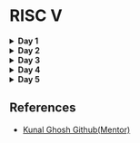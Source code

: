 <h1>RISC V</h1>

<details>
<summary><strong>Day 1</strong></summary>

 <details><summary><strong>C Program</strong></summary>
 <h3>C program doing sum of numbers from 1 to n</h3>
 <h4>Code</h4>

```
#include<stdio.h>
int main(){
   int n = 10;
   int i ;
   int sum = 0;
   for(int i =1;i<=10;i++)
   {
   sum = sum +i;}
   printf("The sum of digits from 1 to %d is %d.\n",n,sum);
   return 0;
}

```

<h4>Output</h4>
<div align = "center">
<img src = "https://user-images.githubusercontent.com/140998787/261832228-b6025cd0-2ace-452e-9627-9c7bbc235785.png">
	
</div>
</details>
<details> 
<summary><strong>C Program on RISCV64 compiler</strong></summary>

 <h3>Commands used:</h3>
 
```
riscv64-unknown-elf-gcc -O1 -mabi=lp64 -march=rv64i -o sum1ton.o sum1ton.c

```

<h4>Explaination:</h4>
<p>
	<ul>
	<li>  <strong> riscv64-unknown-elf-gcc:</strong> 
        This is the command to invoke the RISC-V GCC compiler. It's used to compile C and C++ code for RISC-V architectures.
        riscv64 specifies the target architecture, which is the 64-bit version of RISC-V.
        unknown-elf indicates the target environment. The "ELF" part stands for "Executable and Linkable Format," which is a common file format for executables, object code, and shared libraries.
         </li> 
    <li><strong>-O1:</strong>
        This flag specifies the optimization level for the compiler. -O1 indicates optimization level 1.
        Optimization levels control how aggressively the compiler optimizes the code. Level 1 provides basic optimizations to improve code performance without spending excessive time on compilation.
        </li> 
  <li> <strong> -mabi=lp64:</strong>
        The -mabi flag specifies the ABI (Application Binary Interface) to use for the compilation.
        lp64 indicates that the ABI uses 64-bit data types (long and pointer) and is commonly used in RISC-V systems.</li> 

  <li> <strong> -march=rv64i:</strong>
        The -march flag specifies the target RISC-V architecture to generate code for.
        rv64i indicates the RISC-V architecture specification. Here, rv64 specifies a 64-bit RISC-V architecture, and i indicates the "I" base integer instruction set. This set includes the fundamental integer arithmetic and control flow instructions.</li> 

   <li><strong> -o sum1ton.o:</strong>
        The -o flag specifies the output file name for the compiled code.
        sum1ton.o is the name of the output file. The .o extension indicates that it's an object file, which contains the compiled machine code ready to be linked with other object files to create an executable.</li> 

   <li><strong>sum1ton.c:</strong>
        This is the source file that you want to compile.
        sum1ton.c is the name of the C source file that contains the code to be compiled.</li> 

 </ul>
</p>


</details>
</details>

<details>
<summary><strong>Day 2</strong></summary>
</details>

<details>
<summary><strong>Day 3</strong></summary>
	
<details><summary><strong>TL-Verilog and Makerchip IDE</strong></summary>
<p>TL-Verilog, short for Transaction-Level Verilog, is a hardware description and design language used for specifying and designing digital systems, particularly focusing on transaction-level abstraction and high-level design. It extends traditional Verilog and SystemVerilog languages by introducing higher-level constructs that facilitate the design and verification process, making it more suitable for complex system-on-chip (SoC) designs.</p>

 <p>Makerchip is an online Integrated Development Environment (IDE) designed specifically for digital system design and hardware description. It provides a platform for creating, simulating, and visualizing digital designs using various hardware description languages and tools, including SystemVerilog, Verilog, and TL-Verilog. Makerchip aims to simplify the process of designing and simulating digital circuits by offering an accessible and user-friendly interface.</p>
</details>

<details><summary><strong>Introduction to Makerchip IDE</strong></summary>
<h2>Pythagorean Template</h2>
<div align = "center">
	<img src = "https://user-images.githubusercontent.com/140998787/261842578-9d2e71b4-ea48-4691-bf26-ee91cae9c1a4.png">
</div>


<h2>Inverter</h2>
<div align = "center">
	<img src = "https://user-images.githubusercontent.com/140998787/261837324-cf6aee8b-14c1-4195-8023-f6ea5ba345b0.png">
</div>

<h2>Multiplexer</h2>
<div align = "center">
	<img src = "https://user-images.githubusercontent.com/140998787/261837187-b054221a-0ef7-4254-a3c9-1ce5c5b6dc29.png">
</div>

 <h2>Vector Usage</h2>
<div align = "center">
	<img src = "https://user-images.githubusercontent.com/140998787/261837103-e6417fb9-6d79-4dd5-ba50-5b8304fd1a05.png">
</div>

<h2>Wide Multiplexer</h2>
<div align = "center">
	<img src = "https://user-images.githubusercontent.com/140998787/261837419-40c37c7e-4efe-4983-b8a9-ef6905a00e6b.png">
</div>

<h2>Calculator</h2>
<div align = "center">
	<img src = "https://user-images.githubusercontent.com/140998787/261842057-4c5f33ec-14d1-47fc-87a7-52689d6d37d2.png">
</div>
 </details>
</details>

<details>
<summary><strong>Day 4</strong></summary>
</details>

<details>
<summary><strong>Day 5</strong></summary>
</details>
 
<h2>References</h2>
 <ul>
<li><a href ="https://github.com/kunalg123/">Kunal Ghosh Github(Mentor)</a></li>
	
 </ul>
